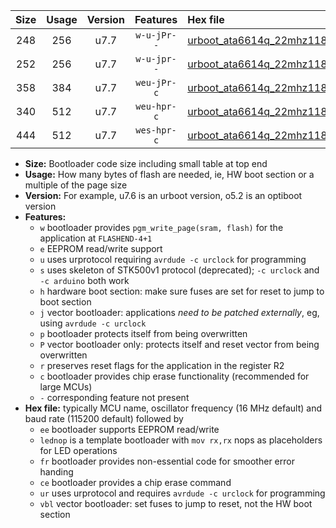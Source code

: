 |Size|Usage|Version|Features|Hex file|
|:-:|:-:|:-:|:-:|:--|
|248|256|u7.7|`w-u-jPr--`|[urboot_ata6614q_22mhz1184_19200bps_lednop_ur_vbl.hex](https://raw.githubusercontent.com/stefanrueger/urboot.hex/main/mcus/ata6614q/fcpu_22mhz1184/19200_bps/urboot_ata6614q_22mhz1184_19200bps_lednop_ur_vbl.hex)|
|252|256|u7.7|`w-u-jpr--`|[urboot_ata6614q_22mhz1184_19200bps_lednop_fr_ur_vbl.hex](https://raw.githubusercontent.com/stefanrueger/urboot.hex/main/mcus/ata6614q/fcpu_22mhz1184/19200_bps/urboot_ata6614q_22mhz1184_19200bps_lednop_fr_ur_vbl.hex)|
|358|384|u7.7|`weu-jPr-c`|[urboot_ata6614q_22mhz1184_19200bps_ee_lednop_fr_ce_ur_vbl.hex](https://raw.githubusercontent.com/stefanrueger/urboot.hex/main/mcus/ata6614q/fcpu_22mhz1184/19200_bps/urboot_ata6614q_22mhz1184_19200bps_ee_lednop_fr_ce_ur_vbl.hex)|
|340|512|u7.7|`weu-hpr-c`|[urboot_ata6614q_22mhz1184_19200bps_ee_lednop_fr_ce_ur.hex](https://raw.githubusercontent.com/stefanrueger/urboot.hex/main/mcus/ata6614q/fcpu_22mhz1184/19200_bps/urboot_ata6614q_22mhz1184_19200bps_ee_lednop_fr_ce_ur.hex)|
|444|512|u7.7|`wes-hpr-c`|[urboot_ata6614q_22mhz1184_19200bps_ee_lednop_fr_ce.hex](https://raw.githubusercontent.com/stefanrueger/urboot.hex/main/mcus/ata6614q/fcpu_22mhz1184/19200_bps/urboot_ata6614q_22mhz1184_19200bps_ee_lednop_fr_ce.hex)|

- **Size:** Bootloader code size including small table at top end
- **Usage:** How many bytes of flash are needed, ie, HW boot section or a multiple of the page size
- **Version:** For example, u7.6 is an urboot version, o5.2 is an optiboot version
- **Features:**
  + `w` bootloader provides `pgm_write_page(sram, flash)` for the application at `FLASHEND-4+1`
  + `e` EEPROM read/write support
  + `u` uses urprotocol requiring `avrdude -c urclock` for programming
  + `s` uses skeleton of STK500v1 protocol (deprecated); `-c urclock` and `-c arduino` both work
  + `h` hardware boot section: make sure fuses are set for reset to jump to boot section
  + `j` vector bootloader: applications *need to be patched externally*, eg, using `avrdude -c urclock`
  + `p` bootloader protects itself from being overwritten
  + `P` vector bootloader only: protects itself and reset vector from being overwritten
  + `r` preserves reset flags for the application in the register R2
  + `c` bootloader provides chip erase functionality (recommended for large MCUs)
  + `-` corresponding feature not present
- **Hex file:** typically MCU name, oscillator frequency (16 MHz default) and baud rate (115200 default) followed by
  + `ee` bootloader supports EEPROM read/write
  + `lednop` is a template bootloader with `mov rx,rx` nops as placeholders for LED operations
  + `fr` bootloader provides non-essential code for smoother error handing
  + `ce` bootloader provides a chip erase command
  + `ur` uses urprotocol and requires `avrdude -c urclock` for programming
  + `vbl` vector bootloader: set fuses to jump to reset, not the HW boot section
